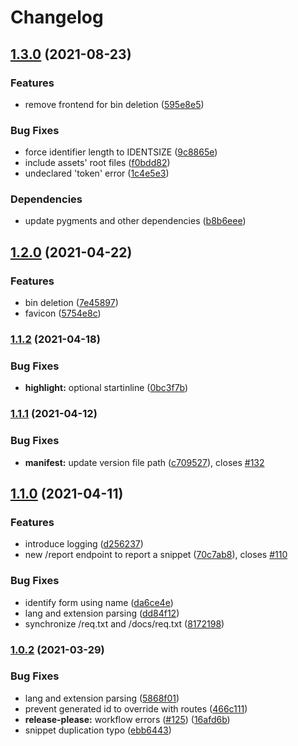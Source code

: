 # Changelog

## [1.3.0](https://www.github.com/readthedocs-fr/bin-server/compare/v1.2.0...v1.3.0) (2021-08-23)


### Features

* remove frontend for bin deletion ([595e8e5](https://www.github.com/readthedocs-fr/bin-server/commit/595e8e5831be969eeb7aeaf338aba69004f85f92))


### Bug Fixes

* force identifier length to IDENTSIZE ([9c8865e](https://www.github.com/readthedocs-fr/bin-server/commit/9c8865e3fc2d2eecfe45e956ae4648adceafe0e0))
* include assets' root files ([f0bdd82](https://www.github.com/readthedocs-fr/bin-server/commit/f0bdd825ba6f90414ea133ebd15a07a9447f9995))
* undeclared 'token' error ([1c4e5e3](https://www.github.com/readthedocs-fr/bin-server/commit/1c4e5e3c0171a868e067d6136bdc0e26b369f2a9))


### Dependencies

* update pygments and other dependencies ([b8b6eee](https://www.github.com/readthedocs-fr/bin-server/commit/b8b6eee7cba2b33faf232da4c6d000822184d669))

## [1.2.0](https://www.github.com/readthedocs-fr/bin-server/compare/v1.1.2...v1.2.0) (2021-04-22)


### Features

* bin deletion ([7e45897](https://www.github.com/readthedocs-fr/bin-server/commit/7e45897ef00b4130a210cca818545647a4a56a01))
* favicon ([5754e8c](https://www.github.com/readthedocs-fr/bin-server/commit/5754e8cff804d91a24f869f51f23505486e8189a))

### [1.1.2](https://www.github.com/readthedocs-fr/bin-server/compare/v1.1.1...v1.1.2) (2021-04-18)


### Bug Fixes

* **highlight:** optional startinline ([0bc3f7b](https://www.github.com/readthedocs-fr/bin-server/commit/0bc3f7b05a65490a962f830b1947f40397f14b84))

### [1.1.1](https://www.github.com/readthedocs-fr/bin-server/compare/v1.1.0...v1.1.1) (2021-04-12)


### Bug Fixes

* **manifest:** update version file path ([c709527](https://www.github.com/readthedocs-fr/bin-server/commit/c709527a4d7715d83b01a2c9c977d5edf892d48a)), closes [#132](https://www.github.com/readthedocs-fr/bin-server/issues/132)

## [1.1.0](https://www.github.com/readthedocs-fr/bin-server/compare/v1.0.2...v1.1.0) (2021-04-11)


### Features

* introduce logging ([d256237](https://www.github.com/readthedocs-fr/bin-server/commit/d256237a5c7f01f14c34bb992474f719d4818c34))
* new /report endpoint to report a snippet ([70c7ab8](https://www.github.com/readthedocs-fr/bin-server/commit/70c7ab87af3d148e9dc3773d118f4356eb0dd572)), closes [#110](https://www.github.com/readthedocs-fr/bin-server/issues/110)


### Bug Fixes

* identify form using name ([da6ce4e](https://www.github.com/readthedocs-fr/bin-server/commit/da6ce4e0b5b07b0bc932ee60b3ac35ff7313d293))
* lang and extension parsing ([dd84f12](https://www.github.com/readthedocs-fr/bin-server/commit/dd84f12177ed240006f919a4a6a777b3ca187eaa))
* synchronize /req.txt and /docs/req.txt ([8172198](https://www.github.com/readthedocs-fr/bin-server/commit/81721988a3bff6bfc2913fac327e5ad58f427503))

### [1.0.2](https://www.github.com/readthedocs-fr/bin-server/compare/v1.0.1...v1.0.2) (2021-03-29)


### Bug Fixes

* lang and extension parsing ([5868f01](https://www.github.com/readthedocs-fr/bin-server/commit/5868f01d632e4309bfb9b4dc61b3003b4fdce5b0))
* prevent generated id to override with routes ([466c111](https://www.github.com/readthedocs-fr/bin-server/commit/466c11154201c6d337c8de730c4b4705eea78a59))
* **release-please:** workflow errors ([#125](https://www.github.com/readthedocs-fr/bin-server/issues/125)) ([16afd6b](https://www.github.com/readthedocs-fr/bin-server/commit/16afd6b57d76c594b680f04c377979cbaa9f78b2))
* snippet duplication typo ([ebb6443](https://www.github.com/readthedocs-fr/bin-server/commit/ebb6443908b29daaa1ba6a108c968b5d02778940))
